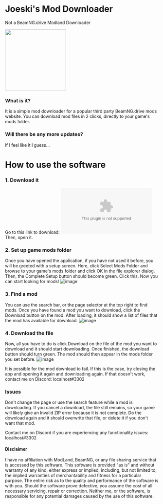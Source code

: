# Joeski's Mod Downloader
Not a BeamNG.drive Modland Downloader

<img src="https://github.com/JoeskiG/lodmand-downloader/assets/115059273/65d7c3d5-504f-4601-b610-405437f48c18" width="200" height="200">


### What is it?
It is a simple mod downloader for a popular third party BeamNG.drive mods website.
You can download mod files in 2 clicks, directly to your game's mods folder.

### Will there be any more updates?
If I feel like it I guess...



# How to use the software
### 1. Download it
Go to this link to download: ![url](https://github.com/JoeskiG/lodmand-downloader/releases/latest/joeski_mod_downloader.exe)
Then, open it.

### 2. Set up game mods folder
Once you have opened the application, if you have not used it before, you will be greeted with a setup screen.
Here, click Select Mods Folder and browse to your game's mods folder and click OK in the file explorer dialog.
Then, the Complete Setup button should become green. Click this. Now you can start looking for mods!
![image](https://github.com/JoeskiG/lodmand-downloader/assets/115059273/230a4d3f-b91e-4eb0-9f14-e2d49342eefc)

### 3. Find a mod
You can use the search bar, or the page selector at the top right to find mods. Once you have found a mod you want to download, click the Download button on the mod.
After loading, it should show a list of files that the mod has available for download.
![image](https://github.com/JoeskiG/lodmand-downloader/assets/115059273/28695afd-9fda-4159-85e5-65f892da3d0d)

### 4. Download the file
Now, all you have to do is click Download on the file of the mod you want to download and it should start downloading. Once finished, the download button should turn green. The mod should then appear in the mods folder you set before.
![image](https://github.com/JoeskiG/lodmand-downloader/assets/115059273/f1fdbc55-b1c3-464b-ade6-ef40c9a041e0)

It is possible for the mod download to fail. If this is the case, try closing the app and opening it again and downloading again. If that doesn't work, contact me on Discord: localhost#3302



### Issues
Don't change the page or use the search feature while a mod is downloading. 
If you cancel a download, the file still remains, so your game will likely give an Invalid ZIP error because it is not complete. Do the download again and it should overwrite that file, or delete it if you don't want that mod.

Contact me on Discord if you are experiencing any functionality issues: localhost#3302



#### Disclaimer
I have no affiliation with ModLand, BeamNG, or any file sharing service that is accessed by this software.
This software is provided "as is" and without warranty of any kind, either express or implied, including, but not limited to, the implied warranties of merchantability and fitness for a particular purpose. The entire risk as to the quality and performance of the software is with you. Should the software prove defective, you assume the cost of all necessary servicing, repair or correction. 
Neither me, or the software, is responsible for any potential damages caused by the use of this software.
